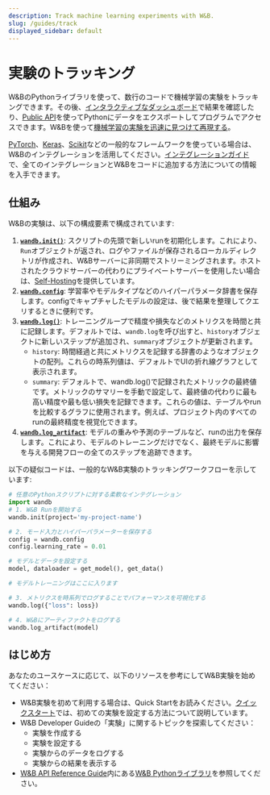 ```yaml
---
description: Track machine learning experiments with W&B.
slug: /guides/track
displayed_sidebar: default
---
```



# 実験のトラッキング

<head>
  <title>機械学習とディープラーニングの実験をトラックする</title>
</head>

W&BのPythonライブラリを使って、数行のコードで機械学習の実験をトラッキングできます。その後、[インタラクティブなダッシュボード](app.md)で結果を確認したり、[Public API](../../ref/python/public-api/README.md)を使ってPythonにデータをエクスポートしてプログラムでアクセスできます。W&Bを使って[機械学習の実験を迅速に見つけて再現する](./reproduce-experiments.md)。

[PyTorch](../integrations/pytorch.md)、[Keras](../integrations/keras.md)、[Scikit](../integrations/scikit.md)などの一般的なフレームワークを使っている場合は、W&Bのインテグレーションを活用してください。[インテグレーションガイド](../integrations/intro.md)で、全てのインテグレーションとW&Bをコードに追加する方法についての情報を入手できます。

## 仕組み

W&Bの実験は、以下の構成要素で構成されています:

1. [**`wandb.init()`**](./launch.md): スクリプトの先頭で新しいrunを初期化します。これにより、`Run`オブジェクトが返され、ログやファイルが保存されるローカルディレクトリが作成され、W&Bサーバーに非同期でストリーミングされます。ホストされたクラウドサーバーの代わりにプライベートサーバーを使用したい場合は、[Self-Hosting](../hosting/intro.md)を提供しています。
2. [**`wandb.config`**](./config.md): 学習率やモデルタイプなどのハイパーパラメータ辞書を保存します。configでキャプチャしたモデルの設定は、後で結果を整理してクエリするときに便利です。
3. [**`wandb.log()`**](./log/intro.md): トレーニングループで精度や損失などのメトリクスを時間と共に記録します。デフォルトでは、`wandb.log`を呼び出すと、`history`オブジェクトに新しいステップが追加され、`summary`オブジェクトが更新されます。
   * `history`: 時間経過と共にメトリクスを記録する辞書のようなオブジェクトの配列。これらの時系列値は、デフォルトでUIの折れ線グラフとして表示されます。
   * `summary`: デフォルトで、wandb.log()で記録されたメトリックの最終値です。メトリックのサマリーを手動で設定して、最終値の代わりに最も高い精度や最も低い損失を記録できます。これらの値は、テーブルやrunを比較するグラフに使用されます。例えば、プロジェクト内のすべてのrunの最終精度を視覚化できます。
4. [**`wandb.log_artifact`**](../../ref/python/artifact.md): モデルの重みや予測のテーブルなど、runの出力を保存します。これにより、モデルのトレーニングだけでなく、最終モデルに影響を与える開発フローの全てのステップを追跡できます。

以下の疑似コードは、一般的なW&B実験のトラッキングワークフローを示しています:

```python
# 任意のPythonスクリプトに対する柔軟なインテグレーション
import wandb
# 1. W&B Runを開始する
wandb.init(project='my-project-name')

# 2. モード入力とハイパーパラメーターを保存する
config = wandb.config
config.learning_rate = 0.01

# モデルとデータを設定する
model, dataloader = get_model(), get_data()

# モデルトレーニングはここに入ります

# 3. メトリクスを時系列でログすることでパフォーマンスを可視化する
wandb.log({"loss": loss})

# 4. W&Bにアーティファクトをログする
wandb.log_artifact(model)

```

## はじめ方

あなたのユースケースに応じて、以下のリソースを参考にしてW&B実験を始めてください：

* W&B実験を初めて利用する場合は、Quick Startをお読みください。[クイックスタート](../../quickstart.md)では、初めての実験を設定する方法について説明しています。
* W&B Developer Guideの「実験」に関するトピックを探索してください：
  * 実験を作成する
  * 実験を設定する
  * 実験からのデータをログする
  * 実験からの結果を表示する
* [W&B API Reference Guide](../../ref/README.md)内にある[W&B Pythonライブラリ](../../ref/python/README.md)を参照してください。